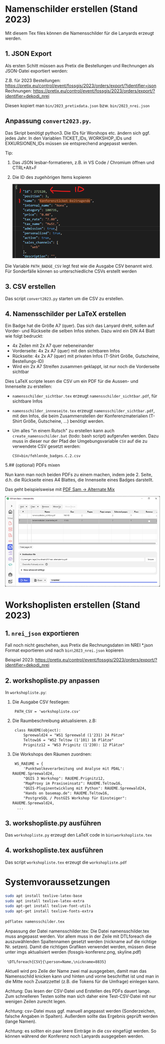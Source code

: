 
# Namenschilder erstellen (Stand 2023)
Mit diesem Tex files können die Namensschilder für die Lanyards erzeugt
werden.

## 1. JSON Export
Als ersten Schitt müssen aus Pretix die Bestellungen und Rechnungen als JSON-Datei
exportiert werden: 
    
   Z.B. für 2023 
    Bestellungen: https://pretix.eu/control/event/fossgis/2023/orders/export/?identifier=json
    Rechnungen: https://pretix.eu/control/event/fossgis/2023/orders/export/?identifier=dekodi_nrei
    
Diesen kopiert man `bin/2023_pretixdata.json` bzw. ``bin/2023_nrei.json``

## Anpassung ``convert2023.py``. 

Das Skript benötigt python3. Die IDs für Worshops etc. ändern sich ggf. jedes Jahr. 
In den Variablen TICKET_IDs, WORKSHOP_IDs und EXKURSIONEN_IDs müssen sie entsprechend angepasst werden.

Tip:
1. Das JSON lesbar-formatieren, z.B. in VS Code / Chromium öffnen und CTRL+Alt+F
2. Die ID des zugehörigen Items kopieren
  
   ![Exmaple pretix json](../imgs/pretix/pretix_json_ids.png)

Die Variable ``PATH_BADGE_CSV`` legt fest wie die Ausgabe CSV benannt wird.
Für Sonderfälle können so unterschiedliche CSVs erstellt werden

## 3. CSV erstellen 
Das script ``convert2023.py`` starten um die CSV zu erstellen. 

## 4. Namensschilder per LaTeX erstellen

Ein Badge hat die Größe A7 (quer). Das sich das Lanyard dreht, sollen auf Vorder- und Rückseite die selben Infos stehen.
Dazu wird ein DIN A4 Blatt wie folgt bedruckt:
- 4x Zeilen mit 2x A7 quer nebeneinander
- Vorderseite: 4x 2x A7 (quer) mit den sichtbaren Infos
- Rückseite:  4x 2x A7 (quer) mit privaten Infos (T-Shirt Größe, Gutscheine, Bestellungs-ID)
- Wird ein 2x A7 Streifen zusammen geklappt, ist nur noch die Vorderseite sichtbar 

Dies LaTeX scripte lesen die CSV um ein PDF für die Aussen- und Innenseite zu erstellen:
* `namensschilder_sichtbar.tex` erzeugt `namensschilder_sichtbar.pdf`, für sichtbare Infos
* `namensschilder_innneseite.tex` erzeugt `namensschilder_sichtbar.pdf`, mit den Infos, die beim Zusammenstellen 
 der Konferenzmaterialien (T-Shirt Größe, Gutscheine, ...) benötigt werden.
   
* Um alles "in einem Rutsch" zu erstellen kann auch ``create_namensschilder.bat`` (todo: bash script) aufgerufen 
  werden. Dazu muss in dieser nur der Pfad der Umgebungsvariable ``CSV`` auf die zu verwendete CSV gesetzt werden:
   
      CSV=bin/fehlende_badges.C.2.csv
        

5.## (optional) PDFs mixen

Nun kann man noch beiden PDFs zu einem machen, indem jede 2. Seite, d.h. die Rückseite eines A4 Blattes, die Innenseite
eines Badges darstellt. 

Das geht beispielsweise mit [PDF Sam -> Alternate Mix](https://pdfsam.org/de/mix-pdf/)

![img.png](../imgs/pdf_sam_alternate_mix.png)


# Workshoplisten erstellen (Stand 2023)

## 1. ``nrei_json`` exportieren

Fall noch nicht geschehen, aus Pretix die Rechnungsdaten im NREI *.json Format exportieren und nach 
``bin\2023_nrei.json`` kopieren

Beispiel 2023: https://pretix.eu/control/event/fossgis/2023/orders/export/?identifier=dekodi_nrei

## 2. workshopliste.py anpassen 

In ``workshopliste.py``:

1. Die Ausgabe CSV festlegen:

        PATH_CSV = 'workshopliste.csv'

2. Die Raumbeschreibung aktualisieren. z.B: 

        class RAUEME(object):
            Spreewald24 = "WS1 Spreewald (1'231) 24 Pätze"
            Teltow16 = "WS2 Teltow (1'101) 16 Plätze"
            Prignitz12 = "WS3 Prignitz (1'230): 12 Plätze"

3. Die Workshops den Räumen zuordnen:

        WS_RAEUME = {
            'Punktwolkeverarbeitung und Analyse mit PDAL': RAUEME.Spreewald24,
            "QGIS 3 Workshop": RAUEME.Prignitz12,
            "MapProxy im Praxiseinsatz": RAUEME.Teltow16,
            "QGIS-Pluginentwicklung mit Python": RAUEME.Spreewald24,
            "Hands on basemap.de": RAUEME.Teltow16,
            "PostgreSQL / PostGIS Workshop für Einsteiger": RAUEME.Spreewald24,
         ...

## 3. workshopliste.py ausführen

Das ``workshopliste.py`` erzeugt den LaTeX code in ``bin\workshopliste.tex``

## 4. workshopliste.tex ausführen

Das script ``workshopliste.tex`` erzeugt die ``workshopliste.pdf`` 

# Systemvoraussetzungen

````bash
sudo apt install texlive-latex-base
sudo apt install texlive-latex-extra
sudo apt-get install texlive-font-utils
sudo apt-get install texlive-fonts-extra

pdflatex namensschilder.tex
````

Anpassung der Datei namensschilder.tex:
Die Datei namensschilder.tex muss angepasst werden. Vor allem muss in der Zeile mit DTLforeach die
auszuwählenden Spaltennamen gesetzt werden (nickname auf die richtige Nr. setzen).
Damit die richtigen Grafiken verwendet werden, müssen diese unter imgs aktualisiert werden (fossgis-konferenz.png, skyline.pdf) 

` \DTLforeach{CSV}{\person=Name,\nickname=8835}`

Aktuell wird pro Zeile der Name zwei mal ausgegeben, damit man das
Namensschild knicken kann und hinten und vorne beschriftet ist und man
in die Mitte noch Zusatzzettel (z.B. die Tokens für die Umfrage)
einlegen kann.

Achtung: Das lesen der CSV-Datei und Erstellen des PDFs dauert
lange. Zum schnelleren Testen sollte man sich daher eine
Test-CSV-Datei mit nur wenigen Zeilen zurecht legen.

Achtung: csv-Datei muss ggf. manuell angepasst werden (Sonderzeichen, falsche Angaben in Spalten). Außerdem sollte das Ergebnis geprüft werden (lange Namen).

Achtung: es sollten ein paar leere Einträge in die csv eingefügt werden. So können während der Konferenz noch Lanyards ausgegeben werden.



